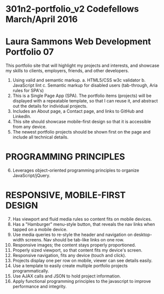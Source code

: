 # 301n2-portfolio_v2 Codefellows March/April 2016
# Laura Sammons Web Development Portfolio 07

This portfolio site that will highlight my projects and interests, and showcase my skills to clients, employers, friends, and other developers.
  1. Using valid and semantic markup.
    a. HTML5/CSS w3c validator
    b. JavaScript lint
    c. Semantic markup for disabled users (tab-through, Aria rules for SPA's)
  2. This is a Single Page App (SPA). The portfolio items (projects) will be displayed with a repeatable template, so that I can reuse it, and abstract out the details for individual projects.
  3. Includes an About page, a Contact page, and links to GitHub and LinkedIn.
  4. This site should showcase mobile-first design so that it is accessible from any device.
  5. The newest portfolio projects should be shown first on the page and include all technical details.
# PROGRAMMING PRINCIPLES
  6. Leverages object-oriented programming principles to organize JavaScript/jQuery.  
# RESPONSIVE, MOBILE-FIRST DESIGN
  7. Has viewport and fluid media rules so content fits on mobile devices.
  8. Has a "Hamburger" menu-style button, that reveals the nav links when tapped on a mobile device.
  9. Use media queries to re-style the header and navigation on desktop-width screens. Nav should be  tab-like links on one row.
  10. Responsive images; the content stays properly proportioned.
  11. Properly sized viewport, so that content fits my device's screen.
  12. Responsive navigation, fits any device (touch and click).
  13. Projects display one per row on mobile, viewer can see details easily.
  14. Use a template to easily create multiple portfolio projects programmatically.
  15. Use AJAX calls and JSON to hold project information.
  16. Apply functional programming principles to the javascript to improve performance and integrity.
